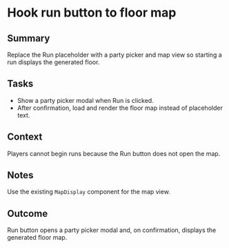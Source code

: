 # Hook run button to floor map

## Summary
Replace the Run placeholder with a party picker and map view so starting a run displays the generated floor.

## Tasks
- Show a party picker modal when Run is clicked.
- After confirmation, load and render the floor map instead of placeholder text.

## Context
Players cannot begin runs because the Run button does not open the map.

## Notes
Use the existing `MapDisplay` component for the map view.

## Outcome
Run button opens a party picker modal and, on confirmation, displays the generated floor map.
